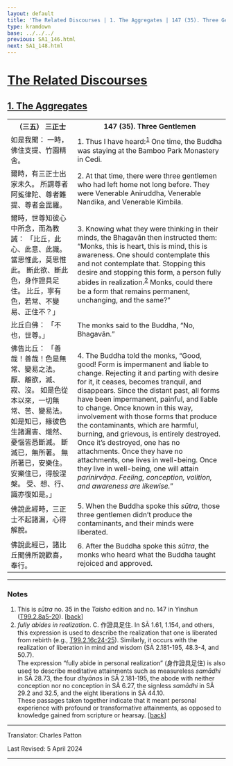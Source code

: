 ```yaml
---
layout: default
title: 'The Related Discourses | 1. The Aggregates | 147 (35). Three Gentlemen'
type: kramdown
base: ../../../
previous: SA1_146.html
next: SA1_148.html
---
```


<h1><a href='../index.html'>The Related Discourses</a></h1>
<h2><a href='index.html'>1. The Aggregates</a></h2>

<table class="trans">
  <th class='ch'>（三五） 三正士</th>
  <th class='en'>147 (35). Three Gentlemen</th>
  <tr>
    <td class="ch" title='t99.2.8a5'>如是我聞： 一時，佛住支提、竹園精舍。</td>
    <td id='p1'>1. Thus I have heard:<sup id="ref1"><a href="#n1">1</a></sup> One time, the Buddha was staying at the Bamboo Park Monastery in Cedi.</td>
  </tr>
  <tr>
    <td class="ch" title='t99.2.8a5'>爾時，有三正士出家未久。 所謂尊者阿㝹律陀、尊者難提、尊者金毘羅。</td>
    <td id='p2'>2. At that time, there were three gentlemen who had left home not long before. They were Venerable Aniruddha, Venerable Nandika, and Venerable Kimbila.</td>
  </tr>
  <tr>
    <td class="ch" title='t99.2.8a7'>爾時，世尊知彼心中所念，而為教誡： 「比丘，此心、此意、此識。 當思惟此，莫思惟此。 斷此欲、斷此色，身作證具足住。 比丘，寧有色，若常、不變易、正住不？」</td>
    <td id='p3'>3. Knowing what they were thinking in their minds, the Bhagavān then instructed them: “Monks, this is heart, this is mind, this is awareness. One should contemplate this and not contemplate that. Stopping this desire and stopping this form, a person fully abides in realization.<sup id="ref2"><a href="#n2">2</a></sup> Monks, could there be a form that remains permanent, unchanging, and the same?”</td>
  </tr>
  <tr>
    <td class="ch" title='t99.2.8a11'>比丘白佛： 「不也，世尊。」</td>
    <td>The monks said to the Buddha, “No, Bhagavān.”</td>
  </tr>
  <tr>
    <td class="ch" title='t99.2.8a11'>佛告比丘： 「善哉！善哉！色是無常、變易之法。 厭、離欲，滅、寂、沒。 如是色從本以來，一切無常、苦、變易法。 如是知已，緣彼色生諸漏害、熾然、憂惱皆悉斷滅。 斷滅已，無所著。 無所著已，安樂住。 安樂住已，得般涅槃。 受、想、行、識亦復如是。」</td>
    <td id='p4'>4. The Buddha told the monks, “Good, good! Form is impermanent and liable to change. Rejecting it and parting with desire for it, it ceases, becomes tranquil, and disappears. Since the distant past, all forms have been impermanent, painful, and liable to change. Once known in this way, involvement with those forms that produce the contaminants, which are harmful, burning, and grievous, is entirely destroyed. Once it’s destroyed, one has no attachments. Once they have no attachments, one lives in well-being. Once they live in well-being, one will attain <em>parinirvāṇa</em>. <em>Feeling, conception, volition, and awareness are likewise.</em>”</td>
  </tr>
  <tr>
    <td class="ch" title='t99.2.8a18'>佛說此經時，三正士不起諸漏，心得解脫。</td>
    <td id='p5'>5. When the Buddha spoke this <em>sūtra</em>, those three gentlemen didn’t produce the contaminants, and their minds were liberated.</td>
  </tr>
  <tr>
    <td class="ch" title='t99.2.8a19'>佛說此經已，諸比丘聞佛所說歡喜，奉行。</td>
    <td id='p6'>6. After the Buddha spoke this <em>sūtra</em>, the monks who heard what the Buddha taught rejoiced and approved.</td>
  </tr>
</table>

<hr/>

<h3 id="notes">Notes</h3>

<ol class="notes-list">
<li id="n1">This is <em>sūtra</em> no. 35 in the <cite>Taisho</cite> edition and no. 147 in Yinshun (<a href="https://cbetaonline.dila.edu.tw/zh/T02n0099_p0008a05" target="_blank">T99.2.8a5-20</a>). [<a href="#ref1">back</a>]</li>
<li id="n2"><em>fully abides in realization</em>. C. 作證具足住. In SĀ 1.61, 1.154, and others, this expression is used to describe the realization that one is liberated from rebirth (e.g., <a href="https://cbetaonline.dila.edu.tw/zh/T02n0099_p0010a07" target="_blank">T99.2.16c24-25</a>). Similarly, it occurs with the realization of liberation in mind and wisdom (SĀ 2.181-195, 48.3-4, and 50.7).<br/>
The expression “fully abide in personal realization” (身作證具足住) is also used to describe meditative attainments such as measureless <em>samādhi</em> in SĀ 28.73, the four <em>dhyāna</em>s in SĀ 2.181-195, the abode with neither conception nor no conception in SĀ 6.27, the signless <em>samādhi</em> in SĀ 29.2 and 32.5, and the eight liberations in SĀ 44.10.<br/>
These passages taken together indicate that it meant personal experience with profound or transformative attainments, as opposed to knowledge gained from scripture or hearsay. [<a href="#ref2">back</a>]</li>
</ol>
<hr/>

<p class="translator">Translator: Charles Patton</p>
<p class='revised'>Last Revised: 5 April 2024</p>

<hr/>